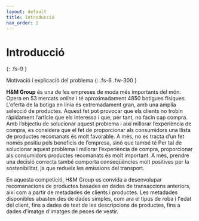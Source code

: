 ```yaml
---
layout: default
title: Introducció
nav_order: 2
---
```


# Introducció
{: .fs-9 }

Motivació i explicació del problema 
{: .fs-6 .fw-300 }

**H&M Group** és una de les empreses de moda més importants del món. Opera en 53 mercats *online* i té aproximadament 4850 botigues físiques. L’oferta de la botiga en línia és extremadament gran, amb una àmplia selecció de productes. Aquest fet pot provocar que els clients no trobin ràpidament l’article que els interessa i que, per tant, no facin cap compra. Amb l’objectiu de solucionar aquest problema i així millorar l’experiència de compra, es considera que el fet de proporcionar als consumidors una llista de productes recomanats és molt favorable. A més, no es tracta d’un fet només positiu pels beneficis de l’empresa, sinó que també té  Per tal de solucionar aquest problema i millorar l’experiència de compra, proporcionar als consumidors productes recomanats és molt important. A més, prendre una decisió correcta també comporta conseqüències molt positives per la sostenibilitat, ja que redueix les emissions del transport.

En aquesta competició, H&M Group us convida a desenvolupar recomanacions de productes basades en dades de transaccions anteriors, així com a partir de metadades de clients i productes. Les metadades disponibles abasten des de dades simples, com ara el tipus de roba i l'edat del client, fins a dades de text de les descripcions de productes, fins a dades d'imatge d'imatges de peces de vestir.
